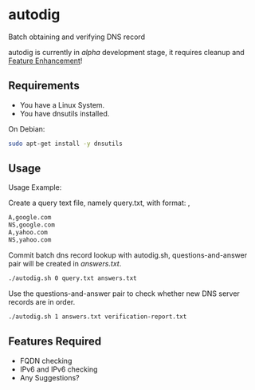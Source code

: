 # autodig
Batch obtaining and verifying DNS record

autodig is currently in *alpha* development stage, it requires cleanup and [Feature Enhancement](#features-required)!

## Requirements
- You have a Linux System.
- You have dnsutils installed.

On Debian:
```bash
sudo apt-get install -y dnsutils
```

## Usage
Usage Example:

Create a query text file, namely query.txt, with format: <RType>,<FQDN> 
```bash
A,google.com
NS,google.com
A,yahoo.com
NS,yahoo.com
```

Commit batch dns record lookup with autodig.sh, questions-and-answer pair will be created in *answers.txt*.
```bash
./autodig.sh 0 query.txt answers.txt
```

Use the questions-and-answer pair to check whether new DNS server records are in order.
```bash
./autodig.sh 1 answers.txt verification-report.txt
```

## Features Required
- FQDN checking
- IPv6 and IPv6 checking
- Any Suggestions?
